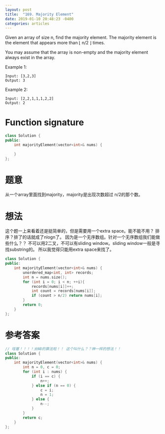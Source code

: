 ```yaml
---
layout: post
title:  "169. Majority Element"
date: 2019-01-10 20:48:23 -0400
categories: articles
---
```

Given an array of size n, find the majority element. The majority element is the element that appears more than ⌊ n/2 ⌋ times.

You may assume that the array is non-empty and the majority element always exist in the array.

Example 1:
```
Input: [3,2,3]
Output: 3
```
Example 2:
```
Input: [2,2,1,1,1,2,2]
Output: 2
```
# Function signature
```c++
class Solution {
public:
    int majorityElement(vector<int>& nums) {
        
    }
};
```
# 题意
从一个array里面找到majority，majority是出现次数超过 n/2的那个数。
# 想法
这个题一上来看着还是挺简单的，但是需要用一个extra space。能不能不用？
排序？排了的话就成了nlogn了。
因为是一个无序数组。针对一个无序数组我们能做些什么？？
不可以用2二叉，不可以有sliding window。sliding window一般是寻找substring的。
所以我觉得只能用extra space来找了。
```c++
class Solution {
public:
    int majorityElement(vector<int>& nums) {
    	unordered_map<int, int> records;
        int n = nums.size();
    	for (int i = 0; i < n; ++i){
            records[nums[i]]++;
    		int count = records[nums[i]];
    		if (count > n/2) return nums[i];
    	}
    	return 0;
    }
};

```
# 参考答案
```c++
// 哇塞！！！！太NB的算法啦！！ 这个叫什么？？神一样的想法！！
class Solution {
public:
    int majorityElement(vector<int>& nums) {
        int n = 0, c = 0;
        for (int i : nums) {
            if (i == c) {
                n++;
            } else if (n == 0) {
                c = i;
                n = 1;
            } else {
                n--;
            }
        }
        return c;
    }
};
```